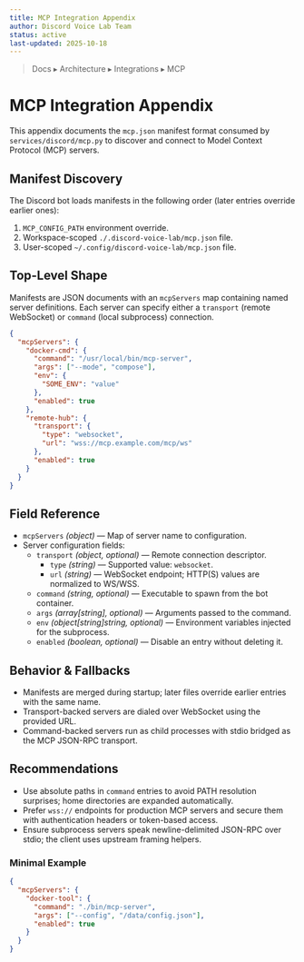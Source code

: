 ```yaml
---
title: MCP Integration Appendix
author: Discord Voice Lab Team
status: active
last-updated: 2025-10-18
---
```


<!-- markdownlint-disable-next-line MD041 -->
> Docs ▸ Architecture ▸ Integrations ▸ MCP

# MCP Integration Appendix

This appendix documents the `mcp.json` manifest format consumed by `services/discord/mcp.py` to
discover and connect to Model Context Protocol (MCP) servers.

## Manifest Discovery

The Discord bot loads manifests in the following order (later entries override earlier ones):

1. `MCP_CONFIG_PATH` environment override.
2. Workspace-scoped `./.discord-voice-lab/mcp.json` file.
3. User-scoped `~/.config/discord-voice-lab/mcp.json` file.

## Top-Level Shape

Manifests are JSON documents with an `mcpServers` map containing named server definitions.
Each server can specify either a `transport` (remote WebSocket) or `command` (local subprocess)
connection.

```json
{
  "mcpServers": {
    "docker-cmd": {
      "command": "/usr/local/bin/mcp-server",
      "args": ["--mode", "compose"],
      "env": {
        "SOME_ENV": "value"
      },
      "enabled": true
    },
    "remote-hub": {
      "transport": {
        "type": "websocket",
        "url": "wss://mcp.example.com/mcp/ws"
      },
      "enabled": true
    }
  }
}
```

## Field Reference

- `mcpServers` *(object)* — Map of server name to configuration.
- Server configuration fields:
  - `transport` *(object, optional)* — Remote connection descriptor.
    - `type` *(string)* — Supported value: `websocket`.
    - `url` *(string)* — WebSocket endpoint; HTTP(S) values are normalized to WS/WSS.
  - `command` *(string, optional)* — Executable to spawn from the bot container.
  - `args` *(array[string], optional)* — Arguments passed to the command.
  - `env` *(object[string]string, optional)* — Environment variables injected for the subprocess.
  - `enabled` *(boolean, optional)* — Disable an entry without deleting it.

## Behavior & Fallbacks

- Manifests are merged during startup; later files override earlier entries with the same name.
- Transport-backed servers are dialed over WebSocket using the provided URL.
- Command-backed servers run as child processes with stdio bridged as the MCP JSON-RPC transport.

## Recommendations

- Use absolute paths in `command` entries to avoid PATH resolution surprises; home directories are expanded automatically.
- Prefer `wss://` endpoints for production MCP servers and secure them with authentication headers or token-based access.
- Ensure subprocess servers speak newline-delimited JSON-RPC over stdio; the client uses upstream framing helpers.

### Minimal Example

```json
{
  "mcpServers": {
    "docker-tool": {
      "command": "./bin/mcp-server",
      "args": ["--config", "/data/config.json"],
      "enabled": true
    }
  }
}
```
